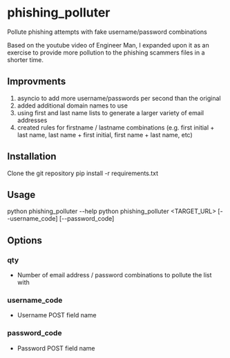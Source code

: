 # phishing_polluter
Pollute phishing attempts with fake username/password combinations

Based on the youtube video of Engineer Man, I expanded upon it as an exercise to provide more pollution to the phishing scammers files in a shorter time.

## Improvments
1. asyncio to add more username/passwords per second than the original
2. added additional domain names to use
3. using first and last name lists to generate a larger variety of email addresses
4. created rules for firstname / lastname combinations (e.g. first initial + last name, last name + first initial, first name + last name, etc)

## Installation
Clone the git repository
pip install -r requirements.txt

## Usage
python phishing_polluter --help
python phishing_polluter <TARGET_URL> [--username_code] [--password_code]

## Options
### qty
* Number of email address / password combinations to pollute the list with
### username_code
* Username POST field name
### password_code
* Password POST field name
